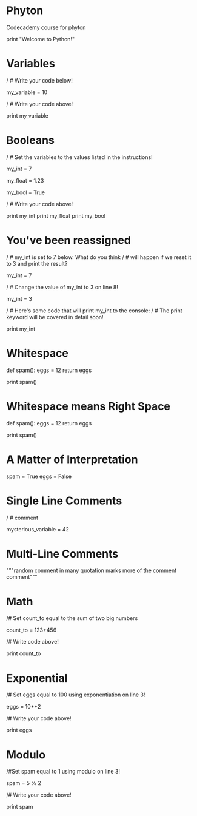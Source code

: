 # Phyton

Codecademy course for phyton

print "Welcome to Python!"

# Variables

/ # Write your code below!

my_variable = 10

/ # Write your code above!

print my_variable

# Booleans

/ # Set the variables to the values listed in the instructions!

my_int = 7

my_float = 1.23

my_bool = True


/ # Write your code above!

print my_int
print my_float
print my_bool

# You've been reassigned

/ # my_int is set to 7 below. What do you think
/ # will happen if we reset it to 3 and print the result?

my_int = 7

/ # Change the value of my_int to 3 on line 8!

my_int = 3

/ # Here's some code that will print my_int to the console:
/ # The print keyword will be covered in detail soon!

print my_int

# Whitespace

def spam():
eggs = 12
return eggs
        
print spam()

# Whitespace means Right Space

def spam():
  eggs = 12
  return eggs
        
print spam()

# A Matter of Interpretation

spam = True 
eggs = False

# Single Line Comments

/ # comment

mysterious_variable = 42

# Multi-Line Comments

"""random comment in many quotation marks
more of the comment
comment"""

# Math

/# Set count_to equal to the sum of two big numbers

count_to = 123+456


/# Write code above!

print count_to

# Exponential

/# Set eggs equal to 100 using exponentiation on line 3!

eggs = 10**2

/# Write your code above!

print eggs

# Modulo

/#Set spam equal to 1 using modulo on line 3!

spam = 5 % 2

/# Write your code above!

print spam
